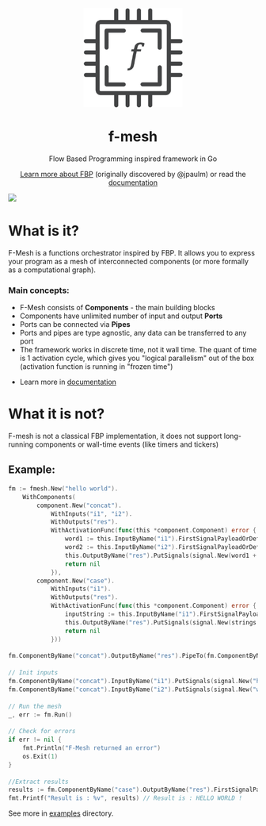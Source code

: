 <div align="center">
  <img src="./assets/img/logo.png" width="200" height="200" alt="f-mesh"/>
  <h1>f-mesh</h1>
  <p>Flow Based Programming inspired framework in Go</p>
  
[Learn more about FBP](https://jpaulm.github.io/fbp/) (originally discovered by @jpaulm) or read the [documentation](https://github.com/hovsep/fmesh/wiki)
</div>

<img src="https://github.com/user-attachments/assets/045bb7ac-0852-4a0d-9158-6af2d6e66dbb" width="500px">


<h1>What is it?</h1>
<p>F-Mesh is a functions orchestrator inspired by FBP. 
It allows you to express your program as a mesh of interconnected components (or more formally as a computational graph).
</p>
<h3>Main concepts:</h3>
<ul>
<li>F-Mesh consists of <b>Components</b> - the main building blocks</li>
<li>Components have unlimited number of input and output <b>Ports</b></li>
<li>Ports can be connected via <b>Pipes</b></li>
<li>Ports and pipes are type agnostic, any data can be transferred to any port</li>
<li>The framework works in discrete time, not it wall time. The quant of time is 1 activation cycle, which gives you "logical parallelism" out of the box (activation function is running in "frozen time")</li>
<li>
	
Learn more in [documentation](https://github.com/hovsep/fmesh/wiki)
</li>
</ul>

<h1>What it is not?</h1>
<p>F-mesh is not a classical FBP implementation, it does not support long-running components or wall-time events (like timers and tickers)</p>


<h2>Example:</h2>

```go
fm := fmesh.New("hello world").
	WithComponents(
		component.New("concat").
			WithInputs("i1", "i2").
			WithOutputs("res").
			WithActivationFunc(func(this *component.Component) error {
				word1 := this.InputByName("i1").FirstSignalPayloadOrDefault("").(string)
				word2 := this.InputByName("i2").FirstSignalPayloadOrDefault("").(string)
				this.OutputByName("res").PutSignals(signal.New(word1 + word2))
				return nil
			}),
		component.New("case").
			WithInputs("i1").
			WithOutputs("res").
			WithActivationFunc(func(this *component.Component) error {
				inputString := this.InputByName("i1").FirstSignalPayloadOrDefault("").(string)
				this.OutputByName("res").PutSignals(signal.New(strings.ToTitle(inputString)))
				return nil
			}))

fm.ComponentByName("concat").OutputByName("res").PipeTo(fm.ComponentByName("case").InputByName("i1"))

// Init inputs
fm.ComponentByName("concat").InputByName("i1").PutSignals(signal.New("hello "))
fm.ComponentByName("concat").InputByName("i2").PutSignals(signal.New("world !"))

// Run the mesh
_, err := fm.Run()

// Check for errors
if err != nil {
	fmt.Println("F-Mesh returned an error")
	os.Exit(1)
}

//Extract results
results := fm.ComponentByName("case").OutputByName("res").FirstSignalPayloadOrNil()
fmt.Printf("Result is : %v", results) // Result is : HELLO WORLD !
```

See more in [examples](https://github.com/hovsep/fmesh/tree/main/examples) directory.
